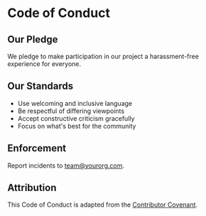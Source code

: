 # Code of Conduct

## Our Pledge

We pledge to make participation in our project a harassment-free experience for everyone.

## Our Standards

* Use welcoming and inclusive language  
* Be respectful of differing viewpoints
* Accept constructive criticism gracefully
* Focus on what's best for the community

## Enforcement

Report incidents to [team@yourorg.com](mailto:team@yourorg.com).

## Attribution

This Code of Conduct is adapted from the [Contributor Covenant](https://www.contributor-covenant.org/version/2/1/code_of_conduct.html).
